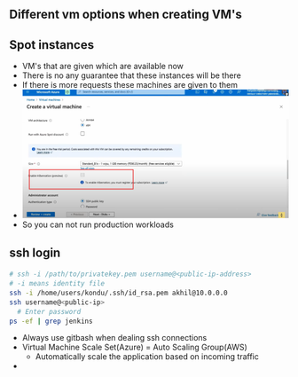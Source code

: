 Different vm options when creating VM's
---------------------------------------

## Spot instances
  * VM's that are given which are available now
  * There is no any guarantee that these instances will be there 
  * If there is more requests these machines are given to them
  *  ![alt text](images/azure1.png)
  * So you can not run production workloads
## ssh login
```sh
# ssh -i /path/to/privatekey.pem username@<public-ip-address>
# -i means identity file 
ssh -i /home/users/kondu/.ssh/id_rsa.pem akhil@10.0.0.0
ssh username@<public-ip>
  # Enter password
ps -ef | grep jenkins  
```
* Always use gitbash when dealing ssh connections
* Virtual Machine Scale Set(Azure) = Auto Scaling Group(AWS)
    * Automatically scale the application based on incoming traffic
* 